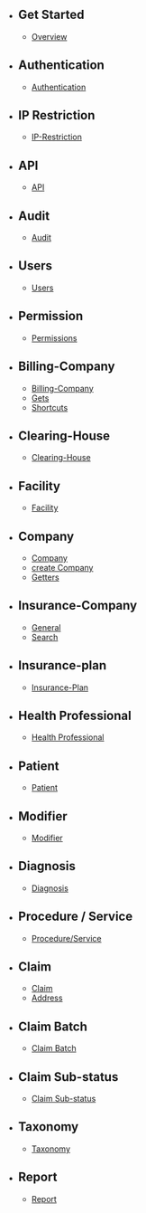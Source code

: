 - ## Get Started
    - [Overview](/{{route}}/{{version}}/overview)

- ## Authentication
    - [Authentication](/{{route}}/{{version}}/auth)

- ## IP Restriction
    - [IP-Restriction](/{{route}}/{{version}}/ip-restriction)

- ## API
    - [API](/{{route}}/{{version}}/api)
- ## Audit
    - [Audit](/{{route}}/{{version}}/audit)

- ## Users
    - [Users](/{{route}}/{{version}}/user)

- ## Permission
    - [Permissions](/{{route}}/{{version}}/permission)

- ## Billing-Company
    - [Billing-Company](/{{route}}/{{version}}/billing-company)
    - [Gets](/{{route}}/{{version}}/billing-company/gets)
    - [Shortcuts](/{{route}}/{{version}}/billing-company/shortcuts)

- ## Clearing-House
    - [Clearing-House](/{{route}}/{{version}}/clearing-house)

- ## Facility
    - [Facility](/{{route}}/{{version}}/facility)

- ## Company
    - [Company](/{{route}}/{{version}}/company/company)
    - [create Company](/{{route}}/{{version}}/company/create)
    - [Getters](/{{route}}/{{version}}/company/getters)

- ## Insurance-Company
    - [General](/{{route}}/{{version}}/insurance-company/general)
    - [Search](/{{route}}/{{version}}/insurance-company/search)

- ## Insurance-plan
    - [Insurance-Plan](/{{route}}/{{version}}/insurance-plan)
    
- ## Health Professional
    - [Health Professional](/{{route}}/{{version}}/health-professional)

- ## Patient
    - [Patient](/{{route}}/{{version}}/patient)

- ## Modifier
    - [Modifier](/{{route}}/{{version}}/modifier)

- ## Diagnosis
    - [Diagnosis](/{{route}}/{{version}}/diagnosis)

- ## Procedure / Service
    - [Procedure/Service](/{{route}}/{{version}}/procedure)

- ## Claim
    - [Claim](/{{route}}/{{version}}/claim)
    - [Address](/{{route}}/{{version}}/address)

- ## Claim Batch
    - [Claim Batch](/{{route}}/{{version}}/claim-batch)

- ## Claim Sub-status
    - [Claim Sub-status](/{{route}}/{{version}}/claim-sub-status)

- ## Taxonomy
    - [Taxonomy](/{{route}}/{{version}}/taxonomy)

- ## Report
    - [Report](/{{route}}/{{version}}/report)